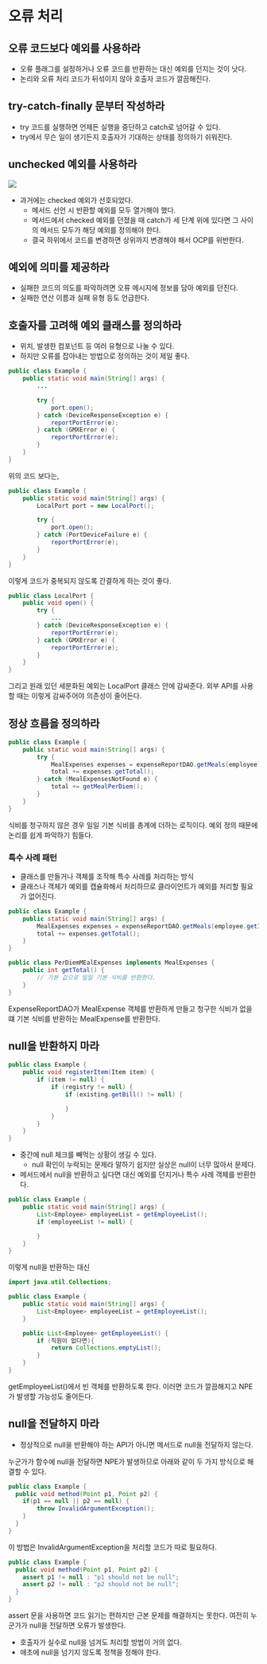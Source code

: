 # 오류 처리

## 오류 코드보다 예외를 사용하라

- 오류 플래그를 설정하거나 오류 코드를 반환하는 대신 예외를 던지는 것이 낫다.
- 논리와 오류 처리 코드가 뒤섞이지 않아 호출자 코드가 깔끔해진다.

## try-catch-finally 문부터 작성하라

- try 코드를 실행하면 언제든 실행을 중단하고 catch로 넘어갈 수 있다.
- try에서 무슨 일이 생기든지 호출자가 기대하는 상태를 정의하기 쉬워진다.

## unchecked 예외를 사용하라

![](../assets/2019-03-02-java-checked-unchecked-exceptions-1.png)

- 과거에는 checked 예외가 선호되었다.
    - 메서드 선언 시 반환할 예외를 모두 열거해야 했다.
    - 메서드에서 checked 예외를 던졌을 때 catch가 세 단계 위에 있다면 그 사이의 메서드 모두가 해당 예외를 정의해야 한다.
    - 결국 하위에서 코드를 변경하면 상위까지 변경해야 해서 OCP를 위반한다.

## 예외에 의미를 제공하라

- 실패한 코드의 의도를 파악하려면 오류 메시지에 정보를 담아 예외를 던진다.
- 실패한 연산 이름과 실패 유형 등도 언급한다.

## 호출자를 고려해 예외 클래스를 정의하라

- 위치, 발생한 컴포넌트 등 여러 유형으로 나눌 수 있다.
- 하지만 오류를 잡아내는 방법으로 정의하는 것이 제일 좋다.

```java
public class Example {
    public static void main(String[] args) {
        ...

        try {
            port.open();
        } catch (DeviceResponseException e) {
            reportPortError(e);
        } catch (GMXError e) {
            reportPortError(e);
        }
    }
}
```

위의 코드 보다는,

```java
public class Example {
    public static void main(String[] args) {
        LocalPort port = new LocalPort();

        try {
            port.open();
        } catch (PortDeviceFailure e) {
            reportPortError(e);
        }
    }
}
```

이렇게 코드가 중복되지 않도록 간결하게 하는 것이 좋다.

```java
public class LocalPort {
    public void open() {
        try {
            ...
        } catch (DeviceResponseException e) {
            reportPortError(e);
        } catch (GMXError e) {
            reportPortError(e);
        }
    }
}
```

그리고 원래 있던 세분화된 예외는 LocalPort 클래스 안에 감싸준다. 외부 API를 사용할 때는 이렇게 감싸주어야 의존성이 줄어든다.

## 정상 흐름을 정의하라

```java
public class Example {
    public static void main(String[] args) {
        try {
            MealExpenses expenses = expenseReportDAO.getMeals(employee.getId());
            total += expenses.getTotal();
        } catch (MealExpensesNotFound e) {
            total += getMealPerDiem();
        }
    }
}
```

식비를 청구하지 않은 경우 일일 기본 식비를 총계에 더하는 로직이다. 예외 정의 때문에 논리를 쉽게 파악하기 힘들다.

### 특수 사례 패턴

- 클래스를 만들거나 객체를 조작해 특수 사례를 처리하는 방식
- 클래스나 객체가 예외를 캡슐화해서 처리하므로 클라이언트가 예외를 처리할 필요가 없어진다.

```java
public class Example {
    public static void main(String[] args) {
        MealExpenses expenses = expenseReportDAO.getMeals(employee.getId());
        total += expenses.getTotal();
    }
}

public class PerDiemMEalExpenses implements MealExpenses {
    public int getTotal() {
        // 기본 값으로 일일 기본 식비를 반환한다.
    }
}
```

ExpenseReportDAO가 MealExpense 객체를 반환하게 만들고 청구한 식비가 없을 떄 기본 식비를 반환하는 MealExpense를 반환한다.

## null을 반환하지 마라

```java
public class Example {
    public void registerItem(Item item) {
        if (item != null) {
            if (registry != null) {
                if (existing.getBill() != null) {

                }
            }
        }
    }
}
```

- 중간에 null 체크를 빼먹는 상황이 생길 수 있다.
    - null 확인이 누락되는 문제라 말하기 쉽지만 실상은 null이 너무 많아서 문제다.
- 메서드에서 null을 반환하고 싶다면 대신 예외를 던지거나 특수 사례 객체를 반환한다.

```java
public class Example {
    public static void main(String[] args) {
        List<Employee> employeeList = getEmployeeList();
        if (employeeList != null) {

        }
    }
}
```

이렇게 null을 반환하는 대신

```java
import java.util.Collections;

public class Example {
    public static void main(String[] args) {
        List<Employee> employeeList = getEmployeeList();
    }

    public List<Employee> getEmployeeList() {
        if (직원이 없다면){
            return Collections.emptyList();
        }
    }
}
```

getEmployeeList()에서 빈 객체를 반환하도록 한다. 이러면 코드가 깔끔해지고 NPE가 발생할 가능성도 줄어든다.

## null을 전달하지 마라

- 정상적으로 null을 반환해야 하는 API가 아니면 메서드로 null을 전달하지 않는다.

누군가가 함수에 null을 전달하면 NPE가 발생하므로 아래와 같이 두 가지 방식으로 해결할 수 있다.

```java
public class Example {
  public void method(Point p1, Point p2) {
    if(p1 == null || p2 == null) {
        throw InvalidArgumentException();
    }
  }
}
```

이 방법은 InvalidArgumentException을 처리할 코드가 따로 필요하다.

```java
public class Example {
  public void method(Point p1, Point p2) {
    assert p1 != null : "p1 should not be null";
    assert p2 != null : "p2 should not be null";
  }
}
```

assert 문을 사용하면 코드 읽기는 편하지만 근본 문제를 해결하지는 못한다. 여전히 누군가가 null을 전달하면 오류가 발생한다.

- 호출자가 실수로 null을 넘겨도 처리할 방법이 거의 없다.
- 애초에 null을 넘기지 않도록 정책을 정해야 한다.